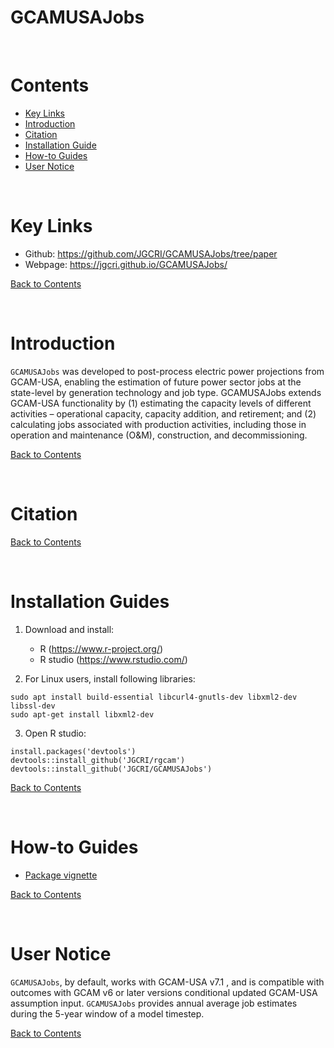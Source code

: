 

# GCAMUSAJobs

<br />

<!-------------------------->
<!-------------------------->
# <a name="Contents"></a>Contents
<!-------------------------->
<!-------------------------->

- [Key Links](#KeyLinks)
- [Introduction](#Introduction)
- [Citation](#Citation)
- [Installation Guide](#InstallGuides)
- [How-to Guides](#How-toGuides)
- [User Notice](#UserNotice)

<br />

<!-------------------------->
<!-------------------------->
# <a name="KeyLinks"></a>Key Links
<!-------------------------->
<!-------------------------->

- Github: https://github.com/JGCRI/GCAMUSAJobs/tree/paper
- Webpage: https://jgcri.github.io/GCAMUSAJobs/

[Back to Contents](#Contents)

<br />

<!-------------------------->
<!-------------------------->
# <a name="Introduction"></a>Introduction
<!-------------------------->
<!-------------------------->

`GCAMUSAJobs` was developed to post-process electric power projections from GCAM-USA, enabling the estimation of future power sector jobs at the state-level by generation technology and job type. GCAMUSAJobs extends GCAM-USA functionality by (1) estimating the capacity levels of different activities – operational capacity, capacity addition, and retirement; and (2) calculating jobs associated with production activities, including those in operation and maintenance (O&M), construction, and decommissioning.

[Back to Contents](#Contents)

<br />

<!-------------------------->
<!-------------------------->
# <a name="Citation"></a>Citation
<!-------------------------->
<!-------------------------->


[Back to Contents](#Contents)

<br />


<!-------------------------->
<!-------------------------->
# <a name="InstallationGuides"></a>Installation Guides
<!-------------------------->
<!-------------------------->

1. Download and install:

    - R (https://www.r-project.org/)
    - R studio (https://www.rstudio.com/)

2. For Linux users, install following libraries:

```
sudo apt install build-essential libcurl4-gnutls-dev libxml2-dev libssl-dev
sudo apt-get install libxml2-dev
```
    
3. Open R studio:

```
install.packages('devtools')
devtools::install_github('JGCRI/rgcam')
devtools::install_github('JGCRI/GCAMUSAJobs')
```

[Back to Contents](#Contents)

<br />


<!-------------------------->
<!-------------------------->
# <a name="How-toGuides"></a>How-to Guides
<!-------------------------->
<!-------------------------->

- [Package vignette](https://jgcri.github.io/GCAMUSAJobs/articles/package_vignette.html)

[Back to Contents](#Contents)

<br />

<!-------------------------->
<!-------------------------->
# <a name="UserNotice"></a>User Notice
<!-------------------------->
<!-------------------------->

`GCAMUSAJobs`, by default, works with GCAM-USA v7.1 , and is compatible with outcomes with GCAM v6 or later versions conditional updated GCAM-USA assumption input. `GCAMUSAJobs` provides annual average job estimates during the 5-year window of a model timestep.


[Back to Contents](#Contents)

<br />
